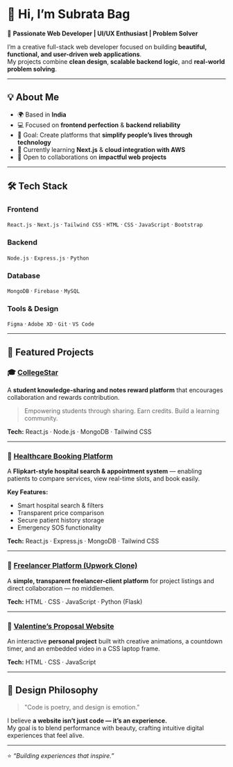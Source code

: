 # 👋 Hi, I’m Subrata Bag

🚀 **Passionate Web Developer | UI/UX Enthusiast | Problem Solver**

I’m a creative full-stack web developer focused on building **beautiful, functional, and user-driven web applications**.  
My projects combine **clean design**, **scalable backend logic**, and **real-world problem solving**.

---

## 💡 About Me
- 🌍 Based in **India**
- 💻 Focused on **frontend perfection** & **backend reliability**
- 🎯 Goal: Create platforms that **simplify people’s lives through technology**
- 🌱 Currently learning **Next.js** & **cloud integration with AWS**
- 💬 Open to collaborations on **impactful web projects**

---

## 🛠️ Tech Stack

### Frontend
`React.js` · `Next.js` · `Tailwind CSS` · `HTML` · `CSS` · `JavaScript` · `Bootstrap`

### Backend
`Node.js` · `Express.js` · `Python`

### Database
`MongoDB` · `Firebase` · `MySQL`

### Tools & Design
`Figma` · `Adobe XD` · `Git` · `VS Code`

---

## 🧩 Featured Projects

### 🎓 [CollegeStar](#)
A **student knowledge-sharing and notes reward platform** that encourages collaboration and rewards contribution.  
> Empowering students through sharing. Earn credits. Build a learning community.

**Tech:** React.js · Node.js · MongoDB · Tailwind CSS

---

### 🏥 [Healthcare Booking Platform](#)
A **Flipkart-style hospital search & appointment system** — enabling patients to compare services, view real-time slots, and book easily.

**Key Features:**
- Smart hospital search & filters  
- Transparent price comparison  
- Secure patient history storage  
- Emergency SOS functionality  

**Tech:** React.js · Express.js · MongoDB · Tailwind CSS

---

### 💼 [Freelancer Platform (Upwork Clone)](#)
A **simple, transparent freelancer-client platform** for project listings and direct collaboration — no middlemen.

**Tech:** HTML · CSS · JavaScript · Python (Flask)

---

### 💝 [Valentine’s Proposal Website](#)
An interactive **personal project** built with creative animations, a countdown timer, and an embedded video in a CSS laptop frame.

**Tech:** HTML · CSS · JavaScript

---

## 🌈 Design Philosophy
> "Code is poetry, and design is emotion."

I believe **a website isn’t just code — it’s an experience.**  
My goal is to blend performance with beauty, crafting intuitive digital experiences that feel alive.

---
⭐️ *“Building experiences that inspire.”*  
